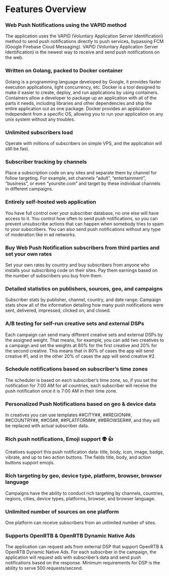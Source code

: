 # Features Overview

### Web Push Notifications using the VAPID method

The application uses the VAPID (Voluntary Application Server Identification) method to send push notifications directly to push services, bypassing FCM (Google Firebase Cloud Messaging). VAPID (Voluntary Application Server Identification) is the newest way to receive and send push notifications on the web.

### Written on Golang, packed to Docker container

Golang is a programming language developed by Google, it provides faster execution applications, light concurrency, etc. Docker is a tool designed to make it easier to create, deploy, and run applications by using containers. Containers allow a developer to package up an application with all of the parts it needs, including libraries and other dependencies and ship the entire application out as one package. Docker provides an application independent from a specific OS, allowing you to run your application on any unix system without any troubles.

### Unlimited subscribers load

Operate with millions of subscribers on simple VPS, and the application will still be fast.

### Subscriber tracking by channels

Place a subscription code on any sites and separate them by channel for follow targeting. For example, set channels “adult”, “entertainment”, “business”, or even “yoursite.com” and target by these individual channels in different campaigns.

### Entirely self-hosted web application

You have full control over your subscriber database, no one else will have access to it. You control how often to send push notifications, so you can prevent unsubscribe actions that can happen when somebody tries to spam to your subscribers. You can also send push notifications without any type of moderation like in ad networks.

### Buy Web Push Notification subscribers from third parties and set your own rates

Set your own rates by country and buy subscribers from anyone who installs your subscribing code on their sites. Pay them earnings based on the number of subscribers you buy from them.

### Detailed statistics on publishers, sources, geo, and campaigns

Subscriber stats by publisher, channel, country, and date range. Campaign stats show all of the information detailing how many push notifications were sent, delivered, impressed, clicked on, and closed.

### A/B testing for self-run creative sets and external DSPs

Each campaign can send many different creative sets and external DSPs by the assigned weight. That means, for example, you can add two creatives to a campaign and set the weights at 80% for the first creative and 20% for the second creative. This means that in 80% of cases the app will send creative #1, and in the other 20% of cases the app will send creative #2.

### Schedule notifications based on subscriber’s time zones

The scheduler is based on each subscriber’s time zone, so, if you set the notification for 7:00 AM for all countries, each subscriber will receive the push notification once it is 7:00 AM in their time zone.

### Personalized Push Notifications based on geo & device data
In creatives you can use templates ##CITY##, ##REGION##, ##COUNTRY##, ##OS##, ##PLATFORM##, ##BROWSER##, and they will be replaced with actual subscriber data.

### Rich push notifications, Emoji support 👽 👍

Creatives support this push notification data: title, body, icon, image, badge, vibrate, and up to two action buttons. The fields title, body, and action buttons support emojis.

### Rich targeting by geo, device type, platform, browser, browser language

Campaigns have the ability to conduct rich targeting by channels, countries, regions, cities, device types, platforms, browser, and browser language.

### Unlimited number of sources on one platform

One platform can receive subscribers from an unlimited number of sites.

### Supports OpenRTB & OpenRTB Dynamic Native Ads

The application can request ads from external DSP that support OpenRTB & OpenRTB Dynamic Native Ads. For each subscriber in the campaign, the application will request ads with subscriber’s data and send push notifications based on the response. Minimum requirements for DSP is the ability to serve 500 requests/second.